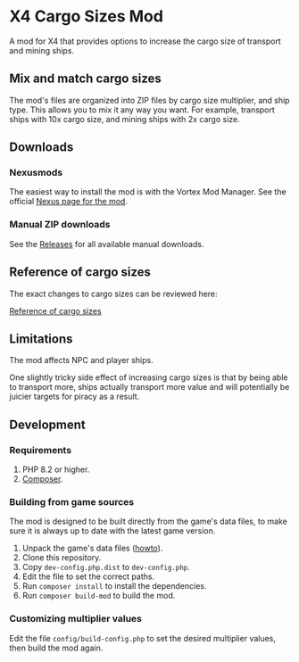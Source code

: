 # X4 Cargo Sizes Mod

A mod for X4 that provides options to increase the cargo size of
transport and mining ships.

## Mix and match cargo sizes

The mod's files are organized into ZIP files by cargo size multiplier,
and ship type. This allows you to mix it any way you want.
For example, transport ships with 10x cargo size, and mining ships with 
2x cargo size.

## Downloads

### Nexusmods

The easiest way to install the mod is with the Vortex Mod Manager.
See the official [Nexus page for the mod](https://www.nexusmods.com/x4foundations/mods/1713).

### Manual ZIP downloads

See the [Releases](https://github.com/Mistralys/x4-mod-cargo-sizes/releases)
for all available manual downloads.

## Reference of cargo sizes

The exact changes to cargo sizes can be reviewed here:

[Reference of cargo sizes](./docs/cargo-size-reference.md)

## Limitations

The mod affects NPC and player ships. 

One slightly tricky side effect of increasing cargo sizes is that
by being able to transport more, ships actually transport more value
and will potentially be juicier targets for piracy as a result.

## Development

### Requirements

1. PHP 8.2 or higher.
2. [Composer](https://getcomposer.org/).

### Building from game sources

The mod is designed to be built directly from the game's data files,
to make sure it is always up to date with the latest game version.

1. Unpack the game's data files ([howto](https://github.com/Mistralys/x4-game-notes/blob/main/unpacking-game-files.md)).
2. Clone this repository.
3. Copy `dev-config.php.dist` to `dev-config.php`.
4. Edit the file to set the correct paths.
5. Run `composer install` to install the dependencies.
6. Run `composer build-mod` to build the mod.

### Customizing multiplier values

Edit the file `config/build-config.php` to set the desired multiplier 
values, then build the mod again.
